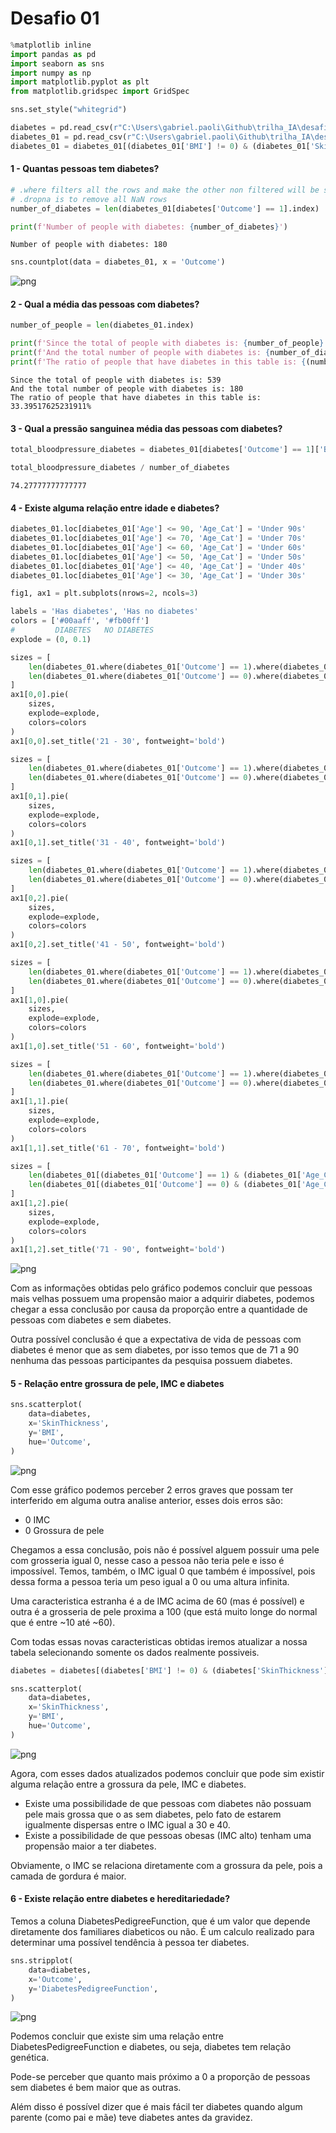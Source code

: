 # Desafio 01


```python
%matplotlib inline
import pandas as pd
import seaborn as sns
import numpy as np
import matplotlib.pyplot as plt
from matplotlib.gridspec import GridSpec

sns.set_style("whitegrid")

diabetes = pd.read_csv(r"C:\Users\gabriel.paoli\Github\trilha_IA\desafio_01\diabetes.csv")
diabetes_01 = pd.read_csv(r"C:\Users\gabriel.paoli\Github\trilha_IA\desafio_01\diabetes.csv")
diabetes_01 = diabetes_01[(diabetes_01['BMI'] != 0) & (diabetes_01['SkinThickness'] != 0)]
```

#### 1 - Quantas pessoas tem diabetes?


```python
# .where filters all the rows and make the other non filtered will be set to NaN
# .dropna is to remove all NaN rows
number_of_diabetes = len(diabetes_01[diabetes['Outcome'] == 1].index)

print(f'Number of people with diabetes: {number_of_diabetes}')
```

    Number of people with diabetes: 180

```python
sns.countplot(data = diabetes_01, x = 'Outcome')
```

![png](output_4_1.png)

#### 2 - Qual a média das pessoas com diabetes?

```python
number_of_people = len(diabetes_01.index)

print(f'Since the total of people with diabetes is: {number_of_people}')
print(f'And the total number of people with diabetes is: {number_of_diabetes}')
print(f'The ratio of people that have diabetes in this table is: {(number_of_diabetes / number_of_people) * 100}%')
```

    Since the total of people with diabetes is: 539
    And the total number of people with diabetes is: 180
    The ratio of people that have diabetes in this table is: 33.39517625231911%
    

#### 3 - Qual a pressão sanguinea média das pessoas com diabetes?


```python
total_bloodpressure_diabetes = diabetes_01[diabetes['Outcome'] == 1]['BloodPressure'].sum()

total_bloodpressure_diabetes / number_of_diabetes
```

    74.27777777777777

#### 4 - Existe alguma relação entre idade e diabetes?


```python
diabetes_01.loc[diabetes_01['Age'] <= 90, 'Age_Cat'] = 'Under 90s'
diabetes_01.loc[diabetes_01['Age'] <= 70, 'Age_Cat'] = 'Under 70s'
diabetes_01.loc[diabetes_01['Age'] <= 60, 'Age_Cat'] = 'Under 60s'
diabetes_01.loc[diabetes_01['Age'] <= 50, 'Age_Cat'] = 'Under 50s'
diabetes_01.loc[diabetes_01['Age'] <= 40, 'Age_Cat'] = 'Under 40s'
diabetes_01.loc[diabetes_01['Age'] <= 30, 'Age_Cat'] = 'Under 30s'
```

```python
fig1, ax1 = plt.subplots(nrows=2, ncols=3)

labels = 'Has diabetes', 'Has no diabetes'
colors = ['#00aaff', '#fb00ff']
#         DIABETES   NO DIABETES
explode = (0, 0.1)

sizes = [
    len(diabetes_01.where(diabetes_01['Outcome'] == 1).where(diabetes_01['Age_Cat'] == 'Under 30s').dropna().index),
    len(diabetes_01.where(diabetes_01['Outcome'] == 0).where(diabetes_01['Age_Cat'] == 'Under 30s').dropna().index)
]
ax1[0,0].pie(
    sizes,
    explode=explode,
    colors=colors
)
ax1[0,0].set_title('21 - 30', fontweight='bold')

sizes = [
    len(diabetes_01.where(diabetes_01['Outcome'] == 1).where(diabetes_01['Age_Cat'] == 'Under 40s').dropna().index),
    len(diabetes_01.where(diabetes_01['Outcome'] == 0).where(diabetes_01['Age_Cat'] == 'Under 40s').dropna().index)
]
ax1[0,1].pie(
    sizes,
    explode=explode,
    colors=colors
)
ax1[0,1].set_title('31 - 40', fontweight='bold')

sizes = [
    len(diabetes_01.where(diabetes_01['Outcome'] == 1).where(diabetes_01['Age_Cat'] == 'Under 50s').dropna().index),
    len(diabetes_01.where(diabetes_01['Outcome'] == 0).where(diabetes_01['Age_Cat'] == 'Under 50s').dropna().index)
]
ax1[0,2].pie(
    sizes,
    explode=explode,
    colors=colors
)
ax1[0,2].set_title('41 - 50', fontweight='bold')

sizes = [
    len(diabetes_01.where(diabetes_01['Outcome'] == 1).where(diabetes_01['Age_Cat'] == 'Under 60s').dropna().index),
    len(diabetes_01.where(diabetes_01['Outcome'] == 0).where(diabetes_01['Age_Cat'] == 'Under 60s').dropna().index)
]
ax1[1,0].pie(
    sizes,
    explode=explode,
    colors=colors
)
ax1[1,0].set_title('51 - 60', fontweight='bold')

sizes = [
    len(diabetes_01.where(diabetes_01['Outcome'] == 1).where(diabetes_01['Age_Cat'] == 'Under 70s').dropna().index),
    len(diabetes_01.where(diabetes_01['Outcome'] == 0).where(diabetes_01['Age_Cat'] == 'Under 70s').dropna().index)
]
ax1[1,1].pie(
    sizes,
    explode=explode,
    colors=colors
)
ax1[1,1].set_title('61 - 70', fontweight='bold')

sizes = [
    len(diabetes_01[(diabetes_01['Outcome'] == 1) & (diabetes_01['Age_Cat'] == 'Under 90s')].index),
    len(diabetes_01[(diabetes_01['Outcome'] == 0) & (diabetes_01['Age_Cat'] == 'Under 90s')].index)
]
ax1[1,2].pie(
    sizes,
    explode=explode,
    colors=colors
)
ax1[1,2].set_title('71 - 90', fontweight='bold')
```

![png](output_11_1.png)

Com as informações obtidas pelo gráfico podemos concluir que pessoas mais velhas possuem uma propensão maior a adquirir diabetes, podemos chegar a essa conclusão por causa da proporção entre a quantidade de pessoas com diabetes e sem diabetes.

Outra possível conclusão é que a expectativa de vida de pessoas com diabetes é menor que as sem diabetes, por isso temos que de 71 a 90 nenhuma das pessoas participantes da pesquisa possuem diabetes.

#### 5 - Relação entre grossura de pele, IMC e diabetes

```python
sns.scatterplot(
    data=diabetes,
    x='SkinThickness',
    y='BMI',
    hue='Outcome',
)
```
    
![png](output_14_1.png)

Com esse gráfico podemos perceber 2 erros graves que possam ter interferido em alguma outra analise anterior, esses dois erros são:

- 0 IMC
- 0 Grossura de pele

Chegamos a essa conclusão, pois não é possível alguem possuir uma pele com grosseria igual 0, nesse caso a pessoa não teria pele e isso é impossível. Temos, também, o IMC igual 0 que também é impossível, pois dessa forma a pessoa teria um peso igual a 0 ou uma altura infinita.

Uma caracteristica estranha é a de IMC acima de 60 (mas é possível) e outra é a grosseria de pele proxima a 100 (que está muito longe do normal que é entre ~10 até ~60).

Com todas essas novas caracteristicas obtidas iremos atualizar a nossa tabela selecionando somente os dados realmente possiveis.


```python
diabetes = diabetes[(diabetes['BMI'] != 0) & (diabetes['SkinThickness'] != 0)]

sns.scatterplot(
    data=diabetes,
    x='SkinThickness',
    y='BMI',
    hue='Outcome',
)
```
    
![png](output_16_1.png)

Agora, com esses dados atualizados podemos concluir que pode sim existir alguma relação entre a grossura da pele, IMC e diabetes.

- Existe uma possibilidade de que pessoas com diabetes não possuam pele mais grossa que o as sem diabetes, pelo fato de estarem igualmente dispersas entre o IMC igual a 30 e 40.
- Existe a possibilidade de que pessoas obesas (IMC alto) tenham uma propensão maior a ter diabetes.

Obviamente, o IMC se relaciona diretamente com a grossura da pele, pois a camada de gordura é maior.

#### 6 - Existe relação entre diabetes e hereditariedade?

Temos a coluna DiabetesPedigreeFunction, que é um valor que depende diretamente dos familiares diabeticos ou não. É um calculo realizado para determinar uma possível tendência à pessoa ter diabetes.


```python
sns.stripplot(
    data=diabetes,
    x='Outcome',
    y='DiabetesPedigreeFunction',
)
```
  
![png](output_19_1.png)

Podemos concluir que existe sim uma relação entre DiabetesPedigreeFunction e diabetes, ou seja, diabetes tem relação genética.

Pode-se perceber que quanto mais próximo a 0 a proporção de pessoas sem diabetes é bem maior que as outras.

Além disso é possível dizer que é mais fácil ter diabetes quando algum parente (como pai e mãe) teve diabetes antes da gravidez.
